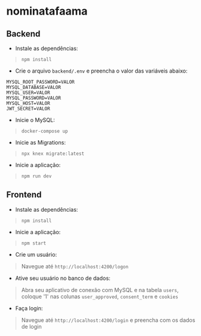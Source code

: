# nominatafaama

## Backend

- Instale as dependências: 
> `npm install`

- Crie o arquivo `backend/.env` e preencha o valor das variáveis abaixo:
```shell
MYSQL_ROOT_PASSWORD=VALOR
MYSQL_DATABASE=VALOR
MYSQL_USER=VALOR
MYSQL_PASSWORD=VALOR
MYSQL_HOST=VALOR
JWT_SECRET=VALOR
```

- Inicie o MySQL:
> `docker-compose up`

- Inicie as Migrations:
> `npx knex migrate:latest`

- Inicie a aplicação:
> `npm run dev`

## Frontend

- Instale as dependências:
> `npm install`

- Inicie a aplicação:
> `npm start`

- Crie um usuário:
> Navegue até `http://localhost:4200/logon`

- Ative seu usuário no banco de dados:
> Abra seu aplicativo de conexão com MySQL e na tabela `users`, coloque '1' nas colunas `user_approved`, `consent_term` e `cookies`

- Faça login:
> Navegue até `http://localhost:4200/login` e preencha com os dados de login